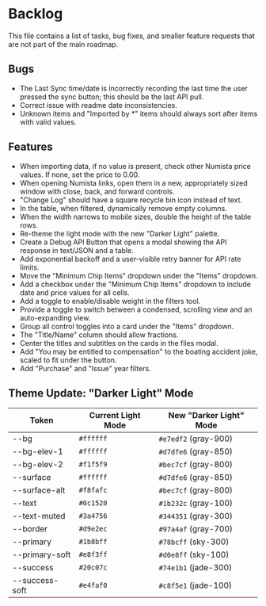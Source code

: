 # Backlog

This file contains a list of tasks, bug fixes, and smaller feature requests that are not part of the main roadmap.

## Bugs

- The Last Sync time/date is incorrectly recording the last time the user pressed the sync button; this should be the last API pull.
- Correct issue with readme date inconsistencies.
- Unknown items and "Imported by *" items should always sort after items with valid values.

## Features

- When importing data, if no value is present, check other Numista price values. If none, set the price to 0.00.
- When opening Numista links, open them in a new, appropriately sized window with close, back, and forward controls.
- "Change Log" should have a square recycle bin icon instead of text.
- In the table, when filtered, dynamically remove empty columns.
- When the width narrows to mobile sizes, double the height of the table rows.
- Re-theme the light mode with the new "Darker Light" palette.
- Create a Debug API Button that opens a modal showing the API response in text/JSON and a table.
- Add exponential backoff and a user-visible retry banner for API rate limits.
- Move the "Minimum Chip Items" dropdown under the "Items" dropdown.
- Add a checkbox under the "Minimum Chip Items" dropdown to include date and price values for all cells.
- Add a toggle to enable/disable weight in the filters tool.
- Provide a toggle to switch between a condensed, scrolling view and an auto-expanding view.
- Group all control toggles into a card under the "Items" dropdown.
- The "Title/Name" column should allow fractions.
- Center the titles and subtitles on the cards in the files modal.
- Add "You may be entitled to compensation" to the boating accident joke, scaled to fit under the button.
- Add "Purchase" and "Issue" year filters.

## Theme Update: "Darker Light" Mode

| Token          | Current Light Mode | New "Darker Light" Mode |
|----------------|--------------------|-------------------------|
| --bg           | `#ffffff`          | `#e7edf2` (gray-900)     |
| --bg-elev-1    | `#ffffff`          | `#d7dfe6` (gray-850)     |
| --bg-elev-2    | `#f1f5f9`          | `#bec7cf` (gray-800)     |
| --surface      | `#ffffff`          | `#d7dfe6` (gray-850)     |
| --surface-alt  | `#f8fafc`          | `#bec7cf` (gray-800)     |
| --text         | `#0c1520`          | `#1b232c` (gray-100)     |
| --text-muted   | `#3a4756`          | `#344351` (gray-300)     |
| --border       | `#d9e2ec`          | `#97a4af` (gray-700)     |
| --primary      | `#1b8bff`          | `#78bcff` (sky-300)      |
| --primary-soft | `#e8f3ff`          | `#d0e8ff` (sky-100)     |
| --success      | `#20c07c`          | `#74e1b1` (jade-300)     |
| --success-soft | `#e4faf0`          | `#c8f5e1` (jade-100)     |

